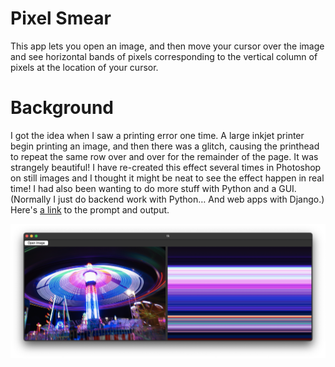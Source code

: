 # Pixel Smear
This app lets you open an image, and then move your cursor over the image and see horizontal bands of pixels corresponding to the vertical column of pixels at the location of your cursor. 
# Background
I got the idea when I saw a printing error one time. A large inkjet printer begin printing an image, and then there was a glitch, causing the printhead to repeat the same row over and over for the remainder of the page. It was strangely beautiful! I have re-created this effect several times in Photoshop on still images and I thought it might be neat to see the effect happen in real time! I had also been wanting to do more stuff with Python and a GUI. (Normally I just do backend work with Python… And web apps with Django.)
Here's [a link](https://chat.openai.com/share/7ba4f982-fbbe-4553-adb5-5a1744154c72) to the prompt and output.

![pixel smear example](/pixer%20smear%20example.png)
